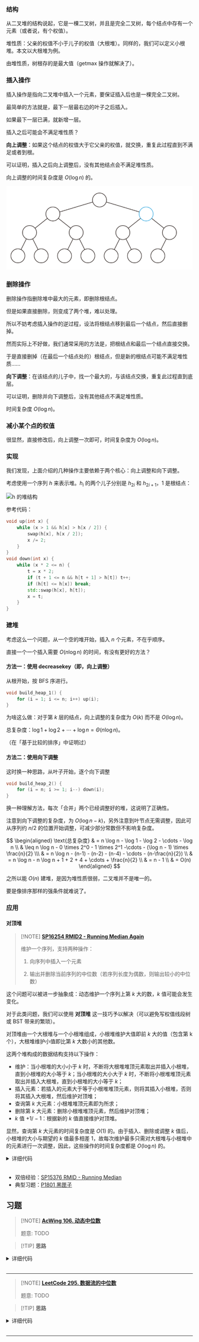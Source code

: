 ### 结构

从二叉堆的结构说起，它是一棵二叉树，并且是完全二叉树，每个结点中存有一个元素（或者说，有个权值）。

堆性质：父亲的权值不小于儿子的权值（大根堆）。同样的，我们可以定义小根堆。本文以大根堆为例。

由堆性质，树根存的是最大值（getmax 操作就解决了）。

### 插入操作

插入操作是指向二叉堆中插入一个元素，要保证插入后也是一棵完全二叉树。

最简单的方法就是，最下一层最右边的叶子之后插入。

如果最下一层已满，就新增一层。

插入之后可能会不满足堆性质？

**向上调整**：如果这个结点的权值大于它父亲的权值，就交换，重复此过程直到不满足或者到根。

可以证明，插入之后向上调整后，没有其他结点会不满足堆性质。

向上调整的时间复杂度是 $O(\log n)$ 的。

![二叉堆的插入操作](./images/binary_heap_insert.svg)

### 删除操作

删除操作指删除堆中最大的元素，即删除根结点。

但是如果直接删除，则变成了两个堆，难以处理。

所以不妨考虑插入操作的逆过程，设法将根结点移到最后一个结点，然后直接删掉。

然而实际上不好做，我们通常采用的方法是，把根结点和最后一个结点直接交换。

于是直接删掉（在最后一个结点处的）根结点，但是新的根结点可能不满足堆性质……

**向下调整**：在该结点的儿子中，找一个最大的，与该结点交换，重复此过程直到底层。

可以证明，删除并向下调整后，没有其他结点不满足堆性质。

时间复杂度 $O(\log n)$。

### 减小某个点的权值

很显然，直接修改后，向上调整一次即可，时间复杂度为 $O(\log n)$。

### 实现

我们发现，上面介绍的几种操作主要依赖于两个核心：向上调整和向下调整。

考虑使用一个序列 $h$ 来表示堆。$h_i$ 的两个儿子分别是 $h_{2i}$ 和 $h_{2i+1}$，$1$ 是根结点：

![h 的堆结构](./images/binary-heap-array.svg)

参考代码：

```cpp
void up(int x) {
    while (x > 1 && h[x] > h[x / 2]) {
        swap(h[x], h[x / 2]);
        x /= 2;
    }
}
void down(int x) {
    while (x * 2 <= n) {
        t = x * 2;
        if (t + 1 <= n && h[t + 1] > h[t]) t++;
        if (h[t] <= h[x]) break;
        std::swap(h[x], h[t]);
        x = t;
    }
}
```

### 建堆

考虑这么一个问题，从一个空的堆开始，插入 $n$ 个元素，不在乎顺序。

直接一个一个插入需要 $O(n \log n)$ 的时间，有没有更好的方法？

#### 方法一：使用 decreasekey（即，向上调整）

从根开始，按 BFS 序进行。

```cpp
void build_heap_1() {
    for (i = 1; i <= n; i++) up(i);
}
```

为啥这么做：对于第 $k$ 层的结点，向上调整的复杂度为 $O(k)$ 而不是 $O(\log n)$。

总复杂度：$\log 1 + \log 2 + \cdots + \log n = \Theta(n \log n)$。

（在「基于比较的排序」中证明过）

#### 方法二：使用向下调整

这时换一种思路，从叶子开始，逐个向下调整

```cpp
void build_heap_2() {
    for (i = n; i >= 1; i--) down(i);
}
```

换一种理解方法，每次「合并」两个已经调整好的堆，这说明了正确性。

注意到向下调整的复杂度，为 $O(\log n - k)$，另外注意到叶节点无需调整，因此可从序列约 $n/2$ 的位置开始调整，可减少部分常数但不影响复杂度。

$$
\begin{aligned}
\text{总复杂度} & = n \log n - \log 1 - \log 2 - \cdots - \log n \\
& \leq n \log n - 0 \times 2^0 - 1 \times 2^1 -\cdots - (\log n - 1) \times \frac{n}{2} \\\
& = n \log n - (n-1) - (n-2) - (n-4) - \cdots - (n-\frac{n}{2}) \\
& = n \log n - n \log n + 1 + 2 + 4 + \cdots + \frac{n}{2} \\
& = n - 1 \\ &  = O(n)
\end{aligned}
$$

之所以能 $O(n)$ 建堆，是因为堆性质很弱，二叉堆并不是唯一的。

要是像排序那样的强条件就难说了。

### 应用

#### 对顶堆

> [!NOTE] **[SP16254 RMID2 - Running Median Again](https://www.luogu.com.cn/problem/SP16254)**
> 
> 维护一个序列，支持两种操作：
> 
> 1. 向序列中插入一个元素
> 
> 2. 输出并删除当前序列的中位数（若序列长度为偶数，则输出较小的中位数）

这个问题可以被进一步抽象成：动态维护一个序列上第 $k$ 大的数，$k$ 值可能会发生变化。

对于此类问题，我们可以使用 **对顶堆** 这一技巧予以解决（可以避免写权值线段树或 BST 带来的繁琐）。

对顶堆由一个大根堆与一个小根堆组成，小根堆维护大值即前 $k$ 大的值（包含第 k 个），大根堆维护小值即比第 $k$ 大数小的其他数。

这两个堆构成的数据结构支持以下操作：

- 维护：当小根堆的大小小于 $k$ 时，不断将大根堆堆顶元素取出并插入小根堆，直到小根堆的大小等于 $k$；当小根堆的大小大于 $k$ 时，不断将小根堆堆顶元素取出并插入大根堆，直到小根堆的大小等于 $k$；
- 插入元素：若插入的元素大于等于小根堆堆顶元素，则将其插入小根堆，否则将其插入大根堆，然后维护对顶堆；
- 查询第 $k$ 大元素：小根堆堆顶元素即为所求；
- 删除第 $k$ 大元素：删除小根堆堆顶元素，然后维护对顶堆；
- $k$ 值 $+1/-1$：根据新的 $k$ 值直接维护对顶堆。

显然，查询第 $k$ 大元素的时间复杂度是 $O(1)$ 的。由于插入、删除或调整 $k$ 值后，小根堆的大小与期望的 $k$ 值最多相差 $1$，故每次维护最多只需对大根堆与小根堆中的元素进行一次调整，因此，这些操作的时间复杂度都是 $O(\log n)$ 的。



<details>
<summary>详细代码</summary>
<!-- tabs:start -->

##### **C++**

```cpp
```

##### **Python**

```python
```

<!-- tabs:end -->
</details>

<br>

- 双倍经验：[SP15376 RMID - Running Median](https://www.luogu.com.cn/problem/SP15376)
- 典型习题：[P1801 黑匣子](https://www.luogu.com.cn/problem/P1801)


## 习题

> [!NOTE] **[AcWing 106. 动态中位数](https://www.acwing.com/problem/content/108/)**
> 
> 题意: TODO

> [!TIP] **思路**
> 
> 

<details>
<summary>详细代码</summary>
<!-- tabs:start -->

##### **C++**

```cpp
#include<bits/stdc++.h>
using namespace std;

int main() {
    int T;
    cin >> T;
    while (T -- ) {
        int n, m;
        cin >> m >> n;
        cout << m << ' ' << (n + 1) / 2 << endl;
        
        // 保证down 比up多一
        priority_queue<int> down;
        priority_queue<int, vector<int>, greater<int>> up;
        int cnt = 0;
        for (int i = 1; i <= n; ++ i ) {
            int x;
            cin >> x;
            if (down.empty() || x < down.top()) down.push(x);
            else up.push(x);
            
            if (down.size() > up.size() + 1) up.push(down.top()), down.pop();
            if (up.size() > down.size()) down.push(up.top()), up.pop();
            
            if (i % 2) {
                cout << down.top() << ' ';
                if ( ++ cnt % 10 == 0) cout << endl;
            }
        }
        if (cnt % 10) cout << endl;
    }
    return 0;
}
```

##### **Python**

```python

```

<!-- tabs:end -->
</details>

<br>

* * *

> [!NOTE] **[LeetCode 295. 数据流的中位数](https://leetcode-cn.com/problems/find-median-from-data-stream/)**
> 
> 题意: TODO

> [!TIP] **思路**
> 
> 

<details>
<summary>详细代码</summary>
<!-- tabs:start -->

##### **C++**

```cpp
class MedianFinder {
public:
    priority_queue<int, vector<int>, greater<int>> up;
    priority_queue<int> down;

    /** initialize your data structure here. */
    MedianFinder() {

    }

    void addNum(int num) {
        if (down.empty() || num <= down.top()) {
            down.push(num);
            if (down.size() > up.size() + 1) {
                up.push(down.top());
                down.pop();
            }
        } else {
            up.push(num);
            if (up.size() > down.size()) {
                down.push(up.top());
                up.pop();
            }
        }
    }

    double findMedian() {
        if ((down.size() + up.size()) % 2) return down.top();
        return (down.top() + up.top()) / 2.0;
    }
};
```

##### **C++**

```cpp
class MedianFinder {
public:
    priority_queue<int> lo;
    priority_queue<int, vector<int>, greater<int>> hi;
    /** initialize your data structure here. */
    MedianFinder() {}
    
    void addNum(int num) {
        lo.push(num);
        hi.push(lo.top());
        lo.pop();
        if (lo.size() < hi.size()) {
            lo.push(hi.top());
            hi.pop();
        }
    }
    
    double findMedian() {
        return lo.size() > hi.size() ? lo.top() : (lo.top() + hi.top()) / 2.0;
    }
};

/**
 * Your MedianFinder object will be instantiated and called as such:
 * MedianFinder* obj = new MedianFinder();
 * obj->addNum(num);
 * double param_2 = obj->findMedian();
 */
```

##### **Python**

```python
class MedianFinder:

    def __init__(self):
        """
        initialize your data structure here.
        """
        self.minh = []
        self.maxh = []


    def addNum(self, num: int) -> None:
        heapq.heappush(self.maxh, -num)
        if self.minh and self.minh[0] < - self.maxh[0]:
            minv = heapq.heappop(self.minh)
            maxv = - heapq.heappop(self.maxh)
            heapq.heappush(self.maxh, -minv)
            heapq.heappush(self.minh, maxv)
        if len(self.maxh) > len(self.minh) + 1:
            heapq.heappush(self.minh, -heapq.heappop(self.maxh))


    def findMedian(self) -> float:
        if len(self.maxh) + len(self.minh) & 1:
            return -self.maxh[0]
        else:
            return (-self.maxh[0] + self.minh[0]) / 2



# Your MedianFinder object will be instantiated and called as such:
# obj = MedianFinder()
# obj.addNum(num)
# param_2 = obj.findMedian()
```

<!-- tabs:end -->
</details>

<br>

* * *